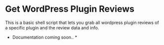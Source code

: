 # Get WordPress Plugin Reviews

This is a basic shell script that lets you grab all wordpress plugin reviews of a specific 
plugin and the review data and info.

* Documentation coming soon.. *
